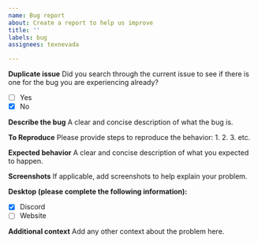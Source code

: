 ```yaml
---
name: Bug report
about: Create a report to help us improve
title: ''
labels: bug
assignees: texnevada

---
```


**Duplicate issue**
Did you search through the current issue to see if there
is one for the bug you are experiencing already?
- [ ] Yes
- [x] No

**Describe the bug**
A clear and concise description of what the bug is.

**To Reproduce**
Please provide steps to reproduce the behavior:
1.
2.
3.
etc.

**Expected behavior**
A clear and concise description of what you expected to happen.

**Screenshots**
If applicable, add screenshots to help explain your problem.

**Desktop (please complete the following information):**
 - [x] Discord
 - [ ] Website

**Additional context**
Add any other context about the problem here.

